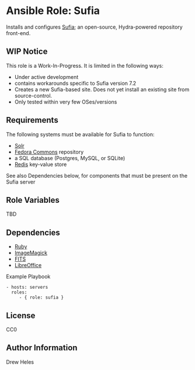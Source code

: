 Ansible Role: Sufia
=========

Installs and configures [Sufia](https://github.com/projecthydra/sufia/); an open-source, Hydra-powered repository front-end.

WIP Notice
----------

This role is a Work-In-Progress. It is limited in the following ways:

* Under active development
* contains workarounds specific to Sufia version 7.2
* Creates a new Sufia-based site. Does not yet install an existing site from source-control.
* Only tested within very few OSes/versions

Requirements
------------

The following systems must be available for Sufia to function:
* [Solr](https://lucene.apache.org/solr/)
* [Fedora Commons](https://www.fedora-commons.org/) repository
* a SQL database (Postgres, MySQL, or SQLite)
* [Redis](https://redis.io/) key-value store

See also Dependencies below, for components that must be present on the Sufia server

Role Variables
--------------

TBD

Dependencies
------------

* [Ruby](https://www.ruby-lang.org)
* [ImageMagick](https://imagemagick.org/)
* [FITS](https://projects.iq.harvard.edu/fits)
* [LibreOffice](https://www.libreoffice.org/)

Example Playbook

    - hosts: servers
      roles:
         - { role: sufia }

License
-------

CC0

Author Information
------------------

Drew Heles
